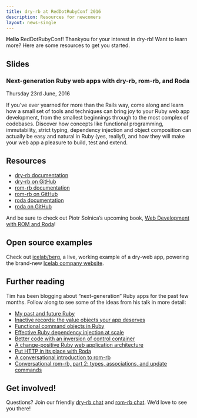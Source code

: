 ```yaml
---
title: dry-rb at RedDotRubyConf 2016
description: Resources for newcomers
layout: news-single
---
```


**Hello** RedDotRubyConf! Thankyou for your interest in dry-rb! Want to learn more? Here are some resources to get you started.

## Slides

<script async class="speakerdeck-embed" data-id="8704b908c14a41df96aa6d563cd2887c" data-ratio="1.77777777777778" src="//speakerdeck.com/assets/embed.js"></script>

### Next-generation Ruby web apps with dry-rb, rom-rb, and Roda

Thursday 23rd June, 2016

If you’ve ever yearned for more than the Rails way, come along and learn how a small set of tools and techniques can bring joy to your Ruby web app development, from the smallest beginnings through to the most complex of codebases. Discover how concepts like functional programming, immutability, strict typing, dependency injection and object composition can actually be easy and natural in Ruby (yes, really!), and how they will make your web app a pleasure to build, test and extend.

## Resources

* [dry-rb documentation](http://dry-rb.org/)
* [dry-rb on GitHub](https://github.com/dry-rb)
* [rom-rb documentation](http://rom-rb.org/)
* [rom-rb on GitHub](https://github.com/rom-rb)
* [roda documentation](http://roda.jeremyevans.net)
* [roda on GitHub](https://github.com/jeremyevans/roda)

And be sure to check out Piotr Solnica’s upcoming book, [Web Development with ROM and Roda](https://leanpub.com/web-development-with-rom-and-roda)!

## Open source examples

Check out [icelab/berg](https://github.com/icelab/berg), a live, working example of a dry-web app, powering the brand-new [Icelab company website](https://icelab.com.au).

## Further reading

Tim has been blogging about “next-generation” Ruby apps for the past few months. Follow along to see some of the ideas from his talk in more detail:

* [My past and future Ruby](https://icelab.com.au/articles/my-past-and-future-ruby/)
* [Inactive records: the value objects your app deserves](https://icelab.com.au/articles/inactive-records-the-value-objects-your-app-deserves/)
* [Functional command objects in Ruby](https://icelab.com.au/articles/functional-command-objects-in-ruby/)
* [Effective Ruby dependency injection at scale](https://icelab.com.au/articles/effective-ruby-dependency-injection-at-scale/)
* [Better code with an inversion of control container](https://icelab.com.au/articles/better-code-with-an-inversion-of-control-container/)
* [A change-positive Ruby web application architecture](https://icelab.com.au/articles/a-change-positive-ruby-web-application-architecture/)
* [Put HTTP in its place with Roda](https://icelab.com.au/articles/put-http-in-its-place-with-roda/)
* [A conversational introduction to rom-rb](https://icelab.com.au/articles/a-conversational-introduction-to-rom-rb/)
* [Conversational rom-rb, part 2: types, associations, and update commands](https://icelab.com.au/articles/conversational-rom-rb-part-2-types-associations-and-update-commands/)

## Get involved!

Questions? Join our friendly [dry-rb chat](https://gitter.im/dry-rb/chat) and [rom-rb chat](https://gitter.im/dry-rb/chat). We’d love to see you there!
